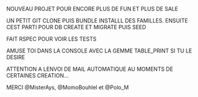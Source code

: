 
NOUVEAU PROJET POUR ENCORE PLUS DE FUN ET PLUS DE SALE

UN PETIT GIT CLONE PUIS BUNDLE INSTALLL DES FAMILLES. ENSUITE CEST PARTI POUR DB CREATE ET MIGRATE PUIS SEED

FAIT RSPEC POUR VOIR LES TESTS

AMUSE TOI DANS LA CONSOLE AVEC LA GEMME TABLE_PRINT SI TU LE DESIRE

ATTENTION A LENVOI DE MAIL AUTOMATIQUE AU MOMENTS DE CERTAINES CREATION...

MERCI @MisterAys, @MomoBouhlel et @Polo_M
